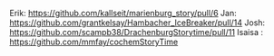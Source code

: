 Erik: https://github.com/kallseit/marienburg_story/pull/6
Jan: https://github.com/grantkelsay/Hambacher_IceBreaker/pull/14
Josh: https://github.com/scampb38/DrachenburgStorytime/pull/11
Isaisa :  https://github.com/mmfay/cochemStoryTime
